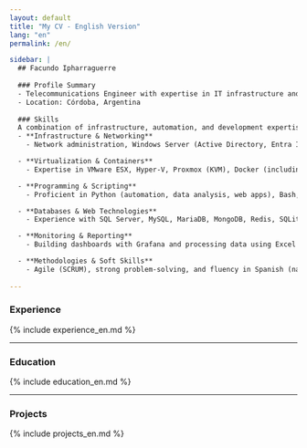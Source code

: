 ```yaml
---
layout: default
title: "My CV - English Version"
lang: "en"
permalink: /en/

sidebar: |
  ## Facundo Ipharraguerre
  
  ### Profile Summary 
  - Telecommunications Engineer with expertise in IT infrastructure and software development. 15+ years in Linux, Windows Server, cloud, networking, and automation. Skilled in security, agile methodologies, and virtualization. Experience working under an ISO 9001 quality management system. Fluent in Spanish (native) and conversational English.
  - Location: Córdoba, Argentina
  
  ### Skills
  A combination of infrastructure, automation, and development expertise, spanning networking, virtualization, scripting, databases, monitoring, and software methodologies.
  - **Infrastructure & Networking**  
    - Network administration, Windows Server (Active Directory, Entra ID), Linux, and Veeam Backup & Replication.

  - **Virtualization & Containers**  
    - Expertise in VMware ESX, Hyper-V, Proxmox (KVM), Docker (including Swarm), and Linux Containers (LXC) for scalable and flexible deployments.

  - **Programming & Scripting**  
    - Proficient in Python (automation, data analysis, web apps), Bash, PowerShell, and C for embedded systems.

  - **Databases & Web Technologies**  
    - Experience with SQL Server, MySQL, MariaDB, MongoDB, Redis, SQLite, and backend development with web servers.

  - **Monitoring & Reporting**  
    - Building dashboards with Grafana and processing data using Excel for reporting and analytics.

  - **Methodologies & Soft Skills**  
    - Agile (SCRUM), strong problem-solving, and fluency in Spanish (native) and English (professional/conversational).
  
---
```


### Experience
{% include experience_en.md %}

---

### Education
{% include education_en.md %}

---

### Projects
{% include projects_en.md %}